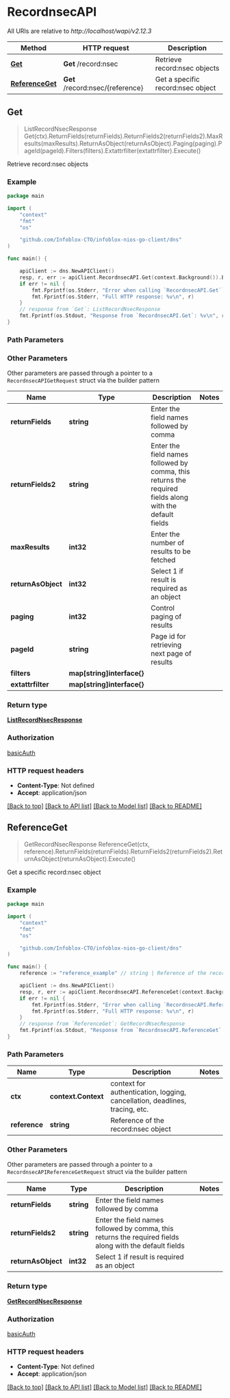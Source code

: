 # RecordnsecAPI

All URIs are relative to *http://localhost/wapi/v2.12.3*

Method | HTTP request | Description
------------- | ------------- | -------------
[**Get**](RecordnsecAPI.md#Get) | **Get** /record:nsec | Retrieve record:nsec objects
[**ReferenceGet**](RecordnsecAPI.md#ReferenceGet) | **Get** /record:nsec/{reference} | Get a specific record:nsec object



## Get

> ListRecordNsecResponse Get(ctx).ReturnFields(returnFields).ReturnFields2(returnFields2).MaxResults(maxResults).ReturnAsObject(returnAsObject).Paging(paging).PageId(pageId).Filters(filters).Extattrfilter(extattrfilter).Execute()

Retrieve record:nsec objects



### Example

```go
package main

import (
	"context"
	"fmt"
	"os"

	"github.com/Infoblox-CTO/infoblox-nios-go-client/dns"
)

func main() {

	apiClient := dns.NewAPIClient()
	resp, r, err := apiClient.RecordnsecAPI.Get(context.Background()).Execute()
	if err != nil {
		fmt.Fprintf(os.Stderr, "Error when calling `RecordnsecAPI.Get``: %v\n", err)
		fmt.Fprintf(os.Stderr, "Full HTTP response: %v\n", r)
	}
	// response from `Get`: ListRecordNsecResponse
	fmt.Fprintf(os.Stdout, "Response from `RecordnsecAPI.Get`: %v\n", resp)
}
```

### Path Parameters



### Other Parameters

Other parameters are passed through a pointer to a `RecordnsecAPIGetRequest` struct via the builder pattern


Name | Type | Description  | Notes
------------- | ------------- | ------------- | -------------
**returnFields** | **string** | Enter the field names followed by comma | 
**returnFields2** | **string** | Enter the field names followed by comma, this returns the required fields along with the default fields | 
**maxResults** | **int32** | Enter the number of results to be fetched | 
**returnAsObject** | **int32** | Select 1 if result is required as an object | 
**paging** | **int32** | Control paging of results | 
**pageId** | **string** | Page id for retrieving next page of results | 
**filters** | **map[string]interface{}** |  | 
**extattrfilter** | **map[string]interface{}** |  | 

### Return type

[**ListRecordNsecResponse**](ListRecordNsecResponse.md)

### Authorization

[basicAuth](../README.md#basicAuth)

### HTTP request headers

- **Content-Type**: Not defined
- **Accept**: application/json

[[Back to top]](#) [[Back to API list]](../README.md#documentation-for-api-endpoints)
[[Back to Model list]](../README.md#documentation-for-models)
[[Back to README]](../README.md)


## ReferenceGet

> GetRecordNsecResponse ReferenceGet(ctx, reference).ReturnFields(returnFields).ReturnFields2(returnFields2).ReturnAsObject(returnAsObject).Execute()

Get a specific record:nsec object



### Example

```go
package main

import (
	"context"
	"fmt"
	"os"

	"github.com/Infoblox-CTO/infoblox-nios-go-client/dns"
)

func main() {
	reference := "reference_example" // string | Reference of the record:nsec object

	apiClient := dns.NewAPIClient()
	resp, r, err := apiClient.RecordnsecAPI.ReferenceGet(context.Background(), reference).Execute()
	if err != nil {
		fmt.Fprintf(os.Stderr, "Error when calling `RecordnsecAPI.ReferenceGet``: %v\n", err)
		fmt.Fprintf(os.Stderr, "Full HTTP response: %v\n", r)
	}
	// response from `ReferenceGet`: GetRecordNsecResponse
	fmt.Fprintf(os.Stdout, "Response from `RecordnsecAPI.ReferenceGet`: %v\n", resp)
}
```

### Path Parameters


Name | Type | Description  | Notes
------------- | ------------- | ------------- | -------------
**ctx** | **context.Context** | context for authentication, logging, cancellation, deadlines, tracing, etc.
**reference** | **string** | Reference of the record:nsec object | 

### Other Parameters

Other parameters are passed through a pointer to a `RecordnsecAPIReferenceGetRequest` struct via the builder pattern


Name | Type | Description  | Notes
------------- | ------------- | ------------- | -------------
**returnFields** | **string** | Enter the field names followed by comma | 
**returnFields2** | **string** | Enter the field names followed by comma, this returns the required fields along with the default fields | 
**returnAsObject** | **int32** | Select 1 if result is required as an object | 

### Return type

[**GetRecordNsecResponse**](GetRecordNsecResponse.md)

### Authorization

[basicAuth](../README.md#basicAuth)

### HTTP request headers

- **Content-Type**: Not defined
- **Accept**: application/json

[[Back to top]](#) [[Back to API list]](../README.md#documentation-for-api-endpoints)
[[Back to Model list]](../README.md#documentation-for-models)
[[Back to README]](../README.md)

